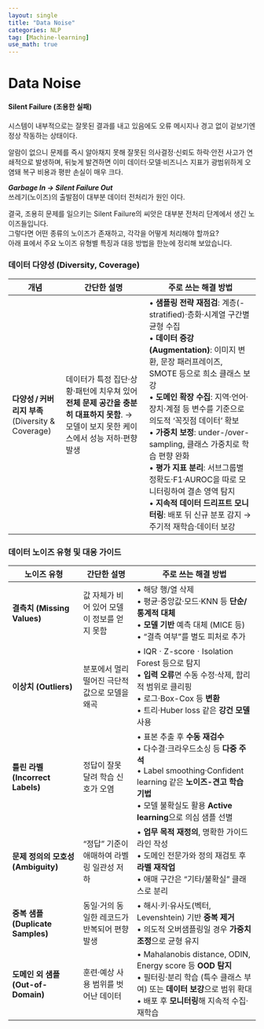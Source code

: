 ```yaml
---
layout: single
title: "Data Noise"
categories: NLP
tag: [Machine-learning]
use_math: true
---
```



# Data Noise

#### Silent Failure (조용한 실패)
시스템이 내부적으로는 잘못된 결과를 내고 있음에도 오류 메시지나 경고 없이 겉보기엔 정상 작동하는 상태이다.

알람이 없으니 문제를 즉시 알아채지 못해 잘못된 의사결정·신뢰도 하락·안전 사고가 연쇄적으로 발생하며, 뒤늦게 발견하면 이미 데이터·모델·비즈니스 지표가 광범위하게 오염돼 복구 비용과 평판 손실이 매우 크다.

***Garbage In → Silent Failure Out***<br>
쓰레기(노이즈)의 출발점이 대부분 데이터 전처리가 원인 이다.

결국, 조용히 문제를 일으키는 Silent Failure의 씨앗은 대부분 전처리 단계에서 생긴 노이즈들입니다.<br>
그렇다면 어떤 종류의 노이즈가 존재하고, 각각을 어떻게 처리해야 할까요?<br>
아래 표에서 주요 노이즈 유형별 특징과 대응 방법을 한눈에 정리해 보았습니다.

### 데이터 다양성 (Diversity, Coverage)

| 개념 | 간단한 설명 | 주로 쓰는 해결 방법 |
|------|-------------|--------------------|
| **다양성 / 커버리지 부족**<br>(Diversity & Coverage) | 데이터가 특정 집단·상황·패턴에 치우쳐 있어 **전체 문제 공간을 충분히 대표하지 못함**. → 모델이 보지 못한 케이스에서 성능 저하·편향 발생 | • **샘플링 전략 재점검**: 계층(-stratified)·층화·시계열 구간별 균형 수집<br>• **데이터 증강(Augmentation)**: 이미지 변환, 문장 패러프레이즈, SMOTE 등으로 희소 클래스 보강<br>• **도메인 확장 수집**: 지역·언어·장치·계절 등 변수를 기준으로 의도적 ‘꼭짓점 데이터’ 확보<br>• **가중치 보정**: under-/over-sampling, 클래스 가중치로 학습 편향 완화<br>• **평가 지표 분리**: 서브그룹별 정확도·F1·AUROC을 따로 모니터링하여 결손 영역 탐지<br>• **지속적 데이터 드리프트 모니터링**: 배포 뒤 신규 분포 감지 → 주기적 재학습·데이터 보강 |

### 데이터 노이즈 유형 및 대응 가이드

| 노이즈 유형 | 간단한 설명 | 주로 쓰는 해결 방법 |
|-------------|------------|--------------------|
| **결측치 (Missing Values)** | 값 자체가 비어 있어 모델이 정보를 얻지 못함 | • 해당 행/열 삭제<br>• 평균·중앙값·모드·KNN 등 **단순/통계적 대체**<br>• **모델 기반** 예측 대체 (MICE 등)<br>• “결측 여부”를 별도 피처로 추가 |
| **이상치 (Outliers)** | 분포에서 멀리 떨어진 극단적 값으로 모델을 왜곡 | • IQRㆍZ-scoreㆍIsolation Forest 등으로 탐지<br>• **입력 오류**면 수동 수정·삭제, 합리적 범위로 클리핑<br>• 로그·Box-Cox 등 **변환**<br>• 트리·Huber loss 같은 **강건 모델** 사용 |
| **틀린 라벨 (Incorrect Labels)** | 정답이 잘못 달려 학습 신호가 오염 | • 표본 추출 후 **수동 재검수**<br>• 다수결·크라우드소싱 등 **다중 주석**<br>• Label smoothing·Confident learning 같은 **노이즈-견고 학습 기법**<br>• 모델 불확실도 활용 **Active learning**으로 의심 샘플 선별 |
| **문제 정의의 모호성 (Ambiguity)** | “정답” 기준이 애매하여 라벨링 일관성 저하 | • **업무 목적 재정의**, 명확한 가이드라인 작성<br>• 도메인 전문가와 정의 재검토 후 **라벨 재작업**<br>• 애매 구간은 “기타/불확실” 클래스로 분리 |
| **중복 샘플 (Duplicate Samples)** | 동일·거의 동일한 레코드가 반복되어 편향 발생 | • 해시·키·유사도(벡터, Levenshtein) 기반 **중복 제거**<br>• 의도적 오버샘플링일 경우 **가중치 조정**으로 균형 유지 |
| **도메인 외 샘플 (Out-of-Domain)** | 훈련·예상 사용 범위를 벗어난 데이터 | • Mahalanobis distance, ODIN, Energy score 등 **OOD 탐지**<br>• 필터링·분리 학습 (특수 클래스 부여) 또는 **데이터 보강**으로 범위 확대<br>• 배포 후 **모니터링**해 지속적 수집·재학습 |